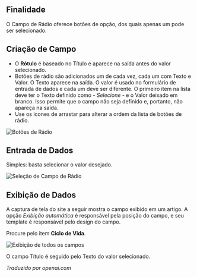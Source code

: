 <!-- Filename: J3.x:Adding_custom_fields/Radio_Field / Display title: Campo de Rádio -->

## Finalidade

O Campo de Rádio oferece botões de opção, dos quais apenas um pode ser selecionado.

## Criação de Campo

* O **Rótulo** é baseado no Título e aparece na saída antes do valor selecionado.
* Botões de rádio são adicionados um de cada vez, cada um com Texto e Valor. O Texto aparece na saída. O valor é usado no formulário de entrada de dados e cada um deve ser diferente. O primeiro item na lista deve ter o Texto definido como *- Selecione -* e o Valor deixado em branco. Isso permite que o campo não seja definido e, portanto, não apareça na saída.
* Use os ícones de arrastar para alterar a ordem da lista de botões de rádio.

![Botões de Rádio](../../../en/images/fields/fields-radio.png "Botões de Rádio")


## Entrada de Dados

Simples: basta selecionar o valor desejado.

![Seleção de Campo de Rádio](../../../en/images/fields/fields-radio-entry.png "Seleção de Campo de Rádio")

## Exibição de Dados

A captura de tela do site a seguir mostra o campo exibido em um artigo. A opção *Exibição automática* é responsável pela posição do campo, e seu template é responsável pelo design do campo.

Procure pelo item **Ciclo de Vida**.

![Exibição de todos os campos](../../../en/images/fields/fields-display.png "Exibição de campos")

O campo Título é seguido pelo Texto do valor selecionado.

*Traduzido por openai.com*

